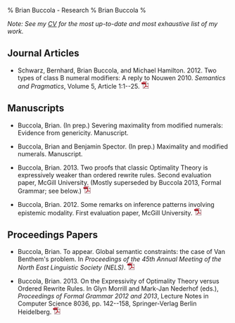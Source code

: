 % Brian Buccola - Research
% Brian Buccola
%

*Note: See my [CV][cv] for the most up-to-date and most exhaustive list of my
work.*

[cv]: files/buccola-cv.pdf "Brian's CV"

Journal Articles
----------------

- Schwarz, Bernhard, Brian Buccola, and Michael Hamilton.  2012. Two types of
  class B numeral modifiers: A reply to Nouwen 2010. *Semantics and
  Pragmatics*, Volume 5, Article 1:1--25. [![pdf][]][semprag]

[semprag]: http://semprag.org/article/download/sp.5.1/pdf "Schwarz, Buccola, and Hamilton 2012"

Manuscripts
-----------

- Buccola, Brian. (In prep.) Severing maximality from modified numerals:
  Evidence from genericity. Manuscript.

- Buccola, Brian and Benjamin Spector. (In prep.) Maximality and modified
  numerals. Manuscript.

- Buccola, Brian. 2013. Two proofs that classic Optimality Theory is
  expressively weaker than ordered rewrite rules. Second evaluation paper,
  McGill University. (Mostly superseded by Buccola 2013, Formal Grammar; see
  below.) [![pdf][]][eval2]

- Buccola, Brian. 2012. Some remarks on inference patterns involving epistemic
  modality. First evaluation paper, McGill University. [![pdf][]][eval1]

[eval2]: files/buccola2013eval2.pdf "Second evaluation paper"
[eval1]: files/buccola2012eval1.pdf "First evaluation paper"

Proceedings Papers
------------------

- Buccola, Brian. To appear. Global semantic constraints: the case of Van
  Benthem's problem. In *Proceedings of the 45th Annual Meeting of the North
  East Linguistic Society (NELS)*. [![pdf][]][nels45]

- Buccola, Brian. 2013. On the Expressivity of Optimality Theory versus Ordered
  Rewrite Rules. In Glyn Morrill and Mark-Jan Nederhof (eds.), *Proceedings of
  Formal Grammar 2012 and 2013*, Lecture Notes in Computer Science 8036, pp.
  142--158, Springer-Verlag Berlin Heidelberg. [![pdf][]][fg]

[nels45]: files/buccola2015nels45.pdf "Buccola 2015 (NELS 45)"
[fg]:     files/buccola2013fg.pdf     "Buccola 2013 (Formal Grammar)"

[pdf]: images/pdf_icon.png

